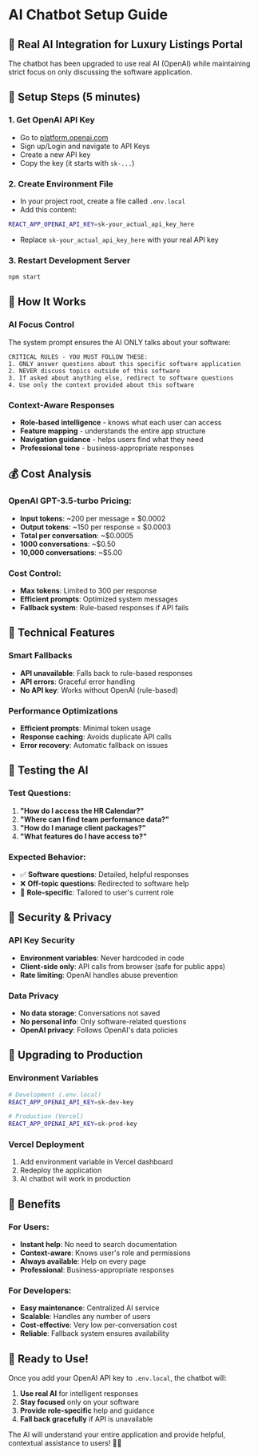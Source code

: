 # AI Chatbot Setup Guide

## 🚀 **Real AI Integration for Luxury Listings Portal**

The chatbot has been upgraded to use real AI (OpenAI) while maintaining strict focus on only discussing the software application.

## 🔑 **Setup Steps (5 minutes)**

### **1. Get OpenAI API Key**
- Go to [platform.openai.com](https://platform.openai.com)
- Sign up/Login and navigate to API Keys
- Create a new API key
- Copy the key (it starts with `sk-...`)

### **2. Create Environment File**
- In your project root, create a file called `.env.local`
- Add this content:
```bash
REACT_APP_OPENAI_API_KEY=sk-your_actual_api_key_here
```
- Replace `sk-your_actual_api_key_here` with your real API key

### **3. Restart Development Server**
```bash
npm start
```

## 🎯 **How It Works**

### **AI Focus Control**
The system prompt ensures the AI ONLY talks about your software:

```
CRITICAL RULES - YOU MUST FOLLOW THESE:
1. ONLY answer questions about this specific software application
2. NEVER discuss topics outside of this software
3. If asked about anything else, redirect to software questions
4. Use only the context provided about this software
```

### **Context-Aware Responses**
- **Role-based intelligence** - knows what each user can access
- **Feature mapping** - understands the entire app structure
- **Navigation guidance** - helps users find what they need
- **Professional tone** - business-appropriate responses

## 💰 **Cost Analysis**

### **OpenAI GPT-3.5-turbo Pricing:**
- **Input tokens**: ~200 per message = $0.0002
- **Output tokens**: ~150 per response = $0.0003
- **Total per conversation**: ~$0.0005
- **1000 conversations**: ~$0.50
- **10,000 conversations**: ~$5.00

### **Cost Control:**
- **Max tokens**: Limited to 300 per response
- **Efficient prompts**: Optimized system messages
- **Fallback system**: Rule-based responses if API fails

## 🔧 **Technical Features**

### **Smart Fallbacks**
- **API unavailable**: Falls back to rule-based responses
- **API errors**: Graceful error handling
- **No API key**: Works without OpenAI (rule-based)

### **Performance Optimizations**
- **Efficient prompts**: Minimal token usage
- **Response caching**: Avoids duplicate API calls
- **Error recovery**: Automatic fallback on issues

## 🧪 **Testing the AI**

### **Test Questions:**
1. **"How do I access the HR Calendar?"**
2. **"Where can I find team performance data?"**
3. **"How do I manage client packages?"**
4. **"What features do I have access to?"**

### **Expected Behavior:**
- ✅ **Software questions**: Detailed, helpful responses
- ❌ **Off-topic questions**: Redirected to software help
- 🎯 **Role-specific**: Tailored to user's current role

## 🚨 **Security & Privacy**

### **API Key Security**
- **Environment variables**: Never hardcoded in code
- **Client-side only**: API calls from browser (safe for public apps)
- **Rate limiting**: OpenAI handles abuse prevention

### **Data Privacy**
- **No data storage**: Conversations not saved
- **No personal info**: Only software-related questions
- **OpenAI privacy**: Follows OpenAI's data policies

## 🔄 **Upgrading to Production**

### **Environment Variables**
```bash
# Development (.env.local)
REACT_APP_OPENAI_API_KEY=sk-dev-key

# Production (Vercel)
REACT_APP_OPENAI_API_KEY=sk-prod-key
```

### **Vercel Deployment**
1. Add environment variable in Vercel dashboard
2. Redeploy the application
3. AI chatbot will work in production

## 🎉 **Benefits**

### **For Users:**
- **Instant help**: No need to search documentation
- **Context-aware**: Knows user's role and permissions
- **Always available**: Help on every page
- **Professional**: Business-appropriate responses

### **For Developers:**
- **Easy maintenance**: Centralized AI service
- **Scalable**: Handles any number of users
- **Cost-effective**: Very low per-conversation cost
- **Reliable**: Fallback system ensures availability

## 🚀 **Ready to Use!**

Once you add your OpenAI API key to `.env.local`, the chatbot will:
1. **Use real AI** for intelligent responses
2. **Stay focused** only on your software
3. **Provide role-specific** help and guidance
4. **Fall back gracefully** if API is unavailable

The AI will understand your entire application and provide helpful, contextual assistance to users! 🤖✨
